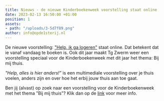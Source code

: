 ```yaml
---
title: Nieuws - de nieuwe Kinderboekenweek voorstelling staat online
date: 2023-02-13 16:50:00 +01:00
position: 1
assets:
- path: "/uploads/3-5d7f89.png"
author: info@opde1sterij.nl
---
```


De nieuwe voorstelling: ["Help, ik ga logeren"](https://www.opde1sterij.nl/theatergroep-zwerm/help-ik-ga-logeren/) staat online. Dat betekent dat ie vanaf vandaag te boeken is. Ook dit jaar maakt Tg Zwerm weer een voorstelling speciaal voor de Kinderboekenweek met dit jaar het thema: Bij mij thuis.

*"Help, alles is hier anders!”* is een multimediale voorstelling over je thuis voelen, anders zijn en over hoe het erbij jouw thuis aan toe gaat. 

Ben jij (alvast) op zoek naar een voorstelling voor de Kinderboekenweek met het thema "Bij mij thuis"? Klik dan op de [link](https://www.opde1sterij.nl/theatergroep-zwerm/help-ik-ga-logeren/) voor meer info.

